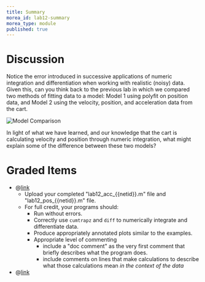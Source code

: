 ```yaml
---
title: Summary
morea_id: lab12-summary
morea_type: module
published: true
---
```

# Discussion

Notice the error introduced in successive applications of numeric
integration and differentiation when working with realistic (noisy)
data. Given this, can you think back to the previous lab in which we
compared two methods of fitting data to a model: Model 1 using polyfit
on position data, and Model 2 using the velocity, position, and
acceleration data from the cart.

![Model Comparison]({{wwwroot}}/modules/matlab-model-fit/pix/cart_pos_model.png) <!-- {.screencap} -->

In light of what we have learned, and our knowledge that the cart is
calculating velocity and position through numeric integration, what
might explain some of the difference between these two models?

# Graded Items
- @[link](dropbox/Lab12)
  - Upload your completed "lab12_acc_{{netid}}.m" file and "lab12_pos_{{netid}}.m" file.
  - For full credit, your programs should:
	- Run without errors.
	- Correctly use `cumtrapz` and `diff` to numerically integrate and
      differentiate data.
	- Produce appropriately annotated plots similar to the examples.
	- Appropriate level of commenting
	  - include a "doc comment" as the very first comment that briefly describes what the program does.
	  - include comments on lines that make calculations to describe what those calculations mean *in the context of the data*
- @[link](feedback/matlab-numerical)
	
